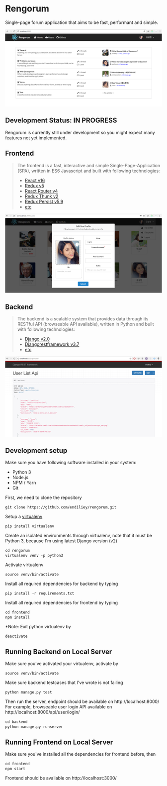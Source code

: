 # Rengorum
Single-page forum application that aims to be fast, performant and simple.

![Screenshot 1](preview/frontend_2.PNG)

## Development Status: IN PROGRESS
Rengorum is currently still under development so you might expect many features not yet implemented.

## Frontend
> The frontend is a fast, interactive and simple Single-Page-Application (SPA), written in ES6 Javascript and built with following technologies:
> * [React v16](https://facebook.github.io/react/)
> * [Redux v5](http://redux.js.org/)
> * [React Router v4](https://github.com/ReactTraining/react-router)
> * [Redux Thunk v2](https://github.com/gaearon/redux-thunk)
> * [Redux Persist v5.9](https://github.com/rt2zz/redux-persist)
> * [etc](https://github.com/endiliey/rengorum/blob/master/frontend/package.json)

![Screenshot 2](preview/frontend_1.PNG)

## Backend
> The backend is a scalable system that provides data through its RESTful API (browseable API available), written in Python and built with following technologies:
> * [Django v2.0](https://www.djangoproject.com/)
> * [Djangorestframework v3.7](http://www.django-rest-framework.org/)
> * [etc](https://github.com/endiliey/rengorum/blob/master/requirements.txt)

![Screenshot 2](preview/backend_1.PNG)

## Development setup

Make sure you have following software installed in your system:
* Python 3
* Node.js
* NPM / Yarn
* Git

First, we need to clone the repository
```
git clone https://github.com/endiliey/rengorum.git
```

Setup a [virtualenv](https://virtualenv.pypa.io/en/stable/)
```
pip install virtualenv
```

Create an isolated environments through virtualenv, note that it must be Python 3, because I'm using latest Django version (v2)
```
cd rengorum
virtualenv venv -p python3
```

Activate virtualenv
```
source venv/bin/activate
```

Install all required dependencies for backend by typing
```
pip install -r requirements.txt
```

Install all required dependencies for frontend by typing
```
cd frontend
npm install
```

*Note: Exit python virtualenv by
```
deactivate
```

## Running Backend on Local Server
Make sure you've activated your virtualenv, activate by
```
source venv/bin/activate
```

Make sure backend testcases that I've wrote is not failing
```
python manage.py test
```

Then run the server, endpoint should be available on http://localhost:8000/
For example, browseable user login API available on http://localhost:8000/api/user/login/
```
cd backend
python manage.py runserver
```

## Running Frontend on Local Server
Make sure you've installed all the dependencies for frontend before, then
```
cd frontend
npm start
```

Frontend should be available on http://localhost:3000/
